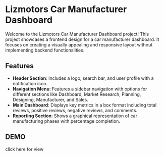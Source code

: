 # Lizmotors Car Manufacturer Dashboard

Welcome to the Lizmotors Car Manufacturer Dashboard project! This project showcases a frontend design for a car manufacturer dashboard. It focuses on creating a visually appealing and responsive layout without implementing backend functionalities.

## Features

- **Header Section**: Includes a logo, search bar, and user profile with a notification icon.
- **Navigation Menu**: Features a sidebar navigation with options for different sections like Dashboard, Market Research, Planning, Designing, Manufacturer, and Sales.
- **Main Dashboard**: Displays key metrics in a box format including total reviews, positive reviews, negative reviews, and comments.
- **Reporting Section**: Shows a graphical representation of car manufacturing phases with percentage completion.

## DEMO

click here for view
